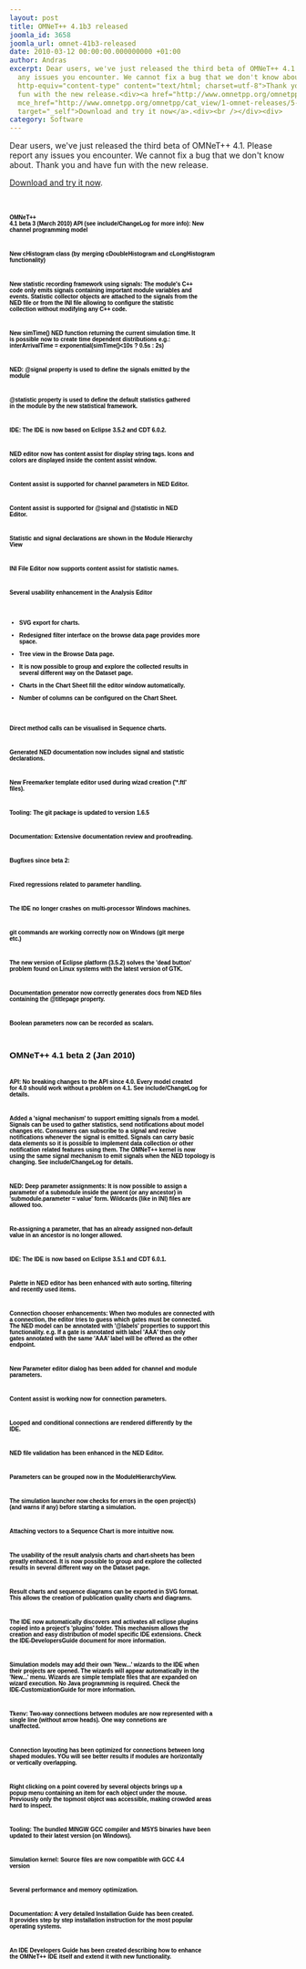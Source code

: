 ```yaml
---
layout: post
title: OMNeT++ 4.1b3 released
joomla_id: 3658
joomla_url: omnet-41b3-released
date: 2010-03-12 00:00:00.000000000 +01:00
author: Andras
excerpt: Dear users, we've just released the third beta of OMNeT++ 4.1. Please report
  any issues you encounter. We cannot fix a bug that we don't know about.&nbsp;<meta
  http-equiv="content-type" content="text/html; charset=utf-8">Thank you and have
  fun with the new release.<div><a href="http://www.omnetpp.org/omnetpp/cat_view/1-omnet-releases/5-test-versions"
  mce_href="http://www.omnetpp.org/omnetpp/cat_view/1-omnet-releases/5-test-versions"
  target="_self">Download and try it now</a>.<div><br /></div><div>
category: Software
---
```

Dear users, we've just released the third beta of OMNeT++ 4.1. Please report any issues you encounter. We cannot fix a bug that we don't know about.&nbsp;<meta http-equiv="content-type" content="text/html; charset=utf-8">Thank you and have fun with the new release.<div><a href="http://www.omnetpp.org/omnetpp/cat_view/1-omnet-releases/5-test-versions" mce_href="http://www.omnetpp.org/omnetpp/cat_view/1-omnet-releases/5-test-versions" target="_self">Download and try it now</a>.<div><br /></div><div><h2><span style="color: rgb(34, 34, 34); font-size: small; " mce_style="color: #222222; font-size: small; "><span class="Apple-style-span" style="font-size: 13px;" mce_style="font-size: 13px;"><span style="color: rgb(51, 51, 51); font-size: medium; " mce_style="color: #333333; font-size: medium; "><span class="Apple-style-span" style="font-size: 14px;" mce_style="font-size: 14px;"><p><span style="color: rgb(51, 51, 51); font-size: medium; " mce_style="color: #333333; font-size: medium; "></span></p><span style="color: rgb(51, 51, 51); font-size: medium; " mce_style="color: #333333; font-size: medium; "><pre><font class="Apple-style-span" color="#222222" face="Arial, Helvetica, sans-serif" size="3"><span class="Apple-style-span" style="font-size: 13px; white-space: normal;"><font class="Apple-style-span" color="#000000" face="Verdana, Arial, Helvetica, sans-serif" size="2"><span class="Apple-style-span" style="font-size: 10px; white-space: pre;">O</span><font class="Apple-style-span" size="2"><span class="Apple-style-span" style="font-size: 10px; white-space: pre;">MNeT++ 4.1 beta 3 (March 2010)
API (see include/ChangeLog for more info):
  New channel programming model

  New cHistogram class (by merging cDoubleHistogram and cLongHistogram functionality)

  New statistic recording framework using signals: The module's C++ code only emits
  signals containing important module variables and events. Statistic collector
  objects are attached to the signals from the NED file or from the INI file allowing
  to configure the statistic collection without modifying any C++ code.

  New simTime() NED function returning the current simulation time. It is possible
  now to create time dependent distributions e.g.:
  interArrivalTime = exponential(simTime()&lt;10s ? 0.5s : 2s)

NED:
  @signal property is used to define the signals emitted by the module

  @statistic property is used to define the default statistics gathered
  in the module by the new statistical framework.

IDE:
  The IDE is now based on Eclipse 3.5.2 and CDT 6.0.2.

  NED editor now has content assist for display string tags.
  Icons and colors are displayed inside the content assist window.

  Content assist is supported for channel parameters in NED Editor.

  Content assist is supported for @signal and @statistic in NED Editor.

  Statistic and signal declarations are shown in the Module Hierarchy View

  INI File Editor now supports content assist for statistic names.

  Several usability enhancement in the Analysis Editor
  - SVG export for charts.
  - Redesigned filter interface on the browse data page provides more space.
  - Tree view in the Browse Data page.
  - It is now possible to group and explore the collected results in
    several different way on the Dataset page.
  - Charts in the Chart Sheet fill the editor window automatically.
  - Number of columns can be configured on the Chart Sheet.

  Direct method calls can be visualised in Sequence charts.

  Generated NED documentation now includes signal and statistic declarations.

  New Freemarker template editor used during wizad creation ('*.ftl' files).

Tooling:
  The git package is updated to version 1.6.5

Documentation:
  Extensive documentation review and proofreading.

Bugfixes since beta 2:

  Fixed regressions related to parameter handling.

  The IDE no longer crashes on multi-processor Windows machines.

  git commands are working correctly now on Windows (git merge etc.)

  The new version of Eclipse platform (3.5.2) solves the 'dead button' problem
  found on Linux systems with the latest version of GTK.

  Documentation generator now correctly generates docs from NED files containing
  the @titlepage property.

  Boolean parameters now can be recorded as scalars.


OMNeT++ 4.1 beta 2 (Jan 2010)
-----------------------------
API:
  No breaking changes to the API since 4.0. Every model created for 4.0
  should work without a problem on 4.1. See include/ChangeLog for details.

  Added a 'signal mechanism' to support emitting signals from a model. Signals
  can be used to gather statistics, send notifications about model changes etc.
  Consumers can subscribe to a signal and recive notifications whenever the
  signal is emitted. Signals can carry basic data elements so it is possible
  to implement data collection or other notification related features using them.
  The OMNeT++ kernel is now using the same signal mechanism to emit signals when
  the NED topology is changing. See include/ChangeLog for details.

NED:
  Deep parameter assignments: It is now possible to assign a parameter of a
  submodule inside the parent (or any ancestor) in 'submodule.parameter = value' form.
  Wildcards (like in INI) files are allowed too.

  Re-assigning a parameter, that has an already assigned non-default value
  in an ancestor is no longer allowed.

IDE:
  The IDE is now based on Eclipse 3.5.1 and CDT 6.0.1.

  Palette in NED editor has been enhanced with auto sorting, filtering and
  recently used items.

  Connection chooser enhancements: When two modules are connected with a
  connection, the editor tries to guess which gates must be connected.
  The NED model can be annotated with '@labels' properties to support this
  functionality. e.g. If a gate is annotated with label 'AAA' then only
  gates annotated with the same 'AAA' label will be offered as the other
  endpoint.

  New Parameter editor dialog has been added for channel and module
  parameters.

  Content assist is working now for connection parameters.

  Looped and conditional connections are rendered differently by the IDE.

  NED file validation has been enhanced in the NED Editor.

  Parameters can be grouped now in the ModuleHierarchyView.

  The simulation launcher now checks for errors in the open project(s)
  (and warns if any) before starting a simulation.

  Attaching vectors to a Sequence Chart is more intuitive now.

  The usability of the result analysis charts and chart-sheets has been
  greatly enhanced. It is now possible to group and explore the collected
  results in several different way on the Dataset page.

  Result charts and sequence diagrams can be exported in SVG format. This
  allows the creation of publication quality charts and diagrams.

  The IDE now automatically discovers and activates all eclipse plugins copied
  into a project's 'plugins' folder. This mechanism allows the creation and
  easy distribution of model specific IDE extensions. Check the IDE-DevelopersGuide
  document for more information.

  Simulation models may add their own 'New...' wizards to the IDE when their
  projects are opened. The wizards will appear automatically in the 'New...' menu.
  Wizards are simple template files that are expanded on wizard execution.
  No Java programming is required. Check the IDE-CustomizationGuide for
  more information.

Tkenv:
  Two-way connections between modules are now represented with a single line
  (without arrow heads). One way connetions are unaffected.

  Connection layouting has been optimized for connections between long shaped
  modules. YOu will see better results if modules are horizontally or vertically
  overlapping.

  Right clicking on a point covered by several objects brings up a popup menu
  containing an item for each object under the mouse. Previously only the
  topmost object was accessible, making crowded areas hard to inspect.

Tooling:
  The bundled MINGW GCC compiler and MSYS binaries have been updated
  to their latest version (on Windows).

Simulation kernel:
  Source files are now compatible with GCC 4.4 version

  Several performance and memory optimization.

Documentation:
  A very detailed Installation Guide has been created. It provides step by
  step installation instruction for the most popular operating systems.

  An IDE Developers Guide has been created describing how to enhance the
  OMNeT++ IDE itself and extend it with new functionality.

</span></font><span class="Apple-style-span" style="font-size: 10px; white-space: pre;">
</span></font></span></font></pre></span></span></span></span></span></h2></div></div>
